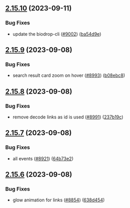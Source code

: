 ## [2.15.10](https://github.com/EddieHubCommunity/BioDrop/compare/v2.15.9...v2.15.10) (2023-09-11)


### Bug Fixes

* update the biodrop-cli ([#9002](https://github.com/EddieHubCommunity/BioDrop/issues/9002)) ([ba54d9e](https://github.com/EddieHubCommunity/BioDrop/commit/ba54d9ebf8efcc2c4632afbfb259dcfc86d43608))



## [2.15.9](https://github.com/EddieHubCommunity/BioDrop/compare/v2.15.8...v2.15.9) (2023-09-08)


### Bug Fixes

* search result card zoom on hover ([#8993](https://github.com/EddieHubCommunity/BioDrop/issues/8993)) ([b08ebc8](https://github.com/EddieHubCommunity/BioDrop/commit/b08ebc87e8b97ee355fdbdc08eb5d37f9e82c2ef))



## [2.15.8](https://github.com/EddieHubCommunity/BioDrop/compare/v2.15.7...v2.15.8) (2023-09-08)


### Bug Fixes

* remove decode links as id is used ([#8991](https://github.com/EddieHubCommunity/BioDrop/issues/8991)) ([237b19c](https://github.com/EddieHubCommunity/BioDrop/commit/237b19cb7ba7e5720a12fe81760a73196a53ff95))



## [2.15.7](https://github.com/EddieHubCommunity/BioDrop/compare/v2.15.6...v2.15.7) (2023-09-08)


### Bug Fixes

* all events ([#8921](https://github.com/EddieHubCommunity/BioDrop/issues/8921)) ([64b73e2](https://github.com/EddieHubCommunity/BioDrop/commit/64b73e2475334839891a1a5e90f59d38b4471131))



## [2.15.6](https://github.com/EddieHubCommunity/BioDrop/compare/v2.15.5...v2.15.6) (2023-09-08)


### Bug Fixes

* glow animation for links ([#8854](https://github.com/EddieHubCommunity/BioDrop/issues/8854)) ([638d454](https://github.com/EddieHubCommunity/BioDrop/commit/638d454fd57bdf742238f1d7a0ba59393f972472))



